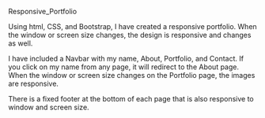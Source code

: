 Responsive_Portfolio

Using html, CSS, and Bootstrap, I have created a responsive portfolio. When the window or screen size changes, the design is responsive and changes as well.

I have included a Navbar with my name, About, Portfolio, and Contact. If you click on my name from any page, it will redirect to the About page. When the window or screen size changes on the Portfolio page, the images are responsive.

There is a fixed footer at the bottom of each page that is also responsive to window and screen size.
